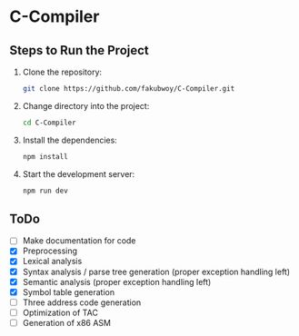 # C-Compiler

## Steps to Run the Project

1. Clone the repository:
   ```bash
   git clone https://github.com/fakubwoy/C-Compiler.git
   ```

2. Change directory into the project:
   ```bash
   cd C-Compiler
   ```

3. Install the dependencies:
   ```bash
   npm install
   ```

4. Start the development server:
   ```bash
   npm run dev
   ```

## ToDo

- [ ] Make documentation for code
- [x] Preprocessing
- [x] Lexical analysis
- [x] Syntax analysis / parse tree generation (proper exception handling left)
- [x] Semantic analysis (proper exception handling left)
- [x] Symbol table generation
- [ ] Three address code generation
- [ ] Optimization of TAC
- [ ] Generation of x86 ASM

